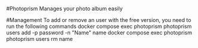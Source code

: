 #Photoprism
Manages your photo album easily

#Management
To add or remove an user with the free version, you need to run the following commands
docker compose exec photoprism photoprism users add -p password -n "Name" name
docker compose exec photoprism photoprism users rm name
